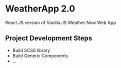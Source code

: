 # WeatherApp 2.0

React JS version of Vanilla JS Weather Now Web App

## Project Development Steps

- Build SCSS library
- Build Generic Components
- ...
